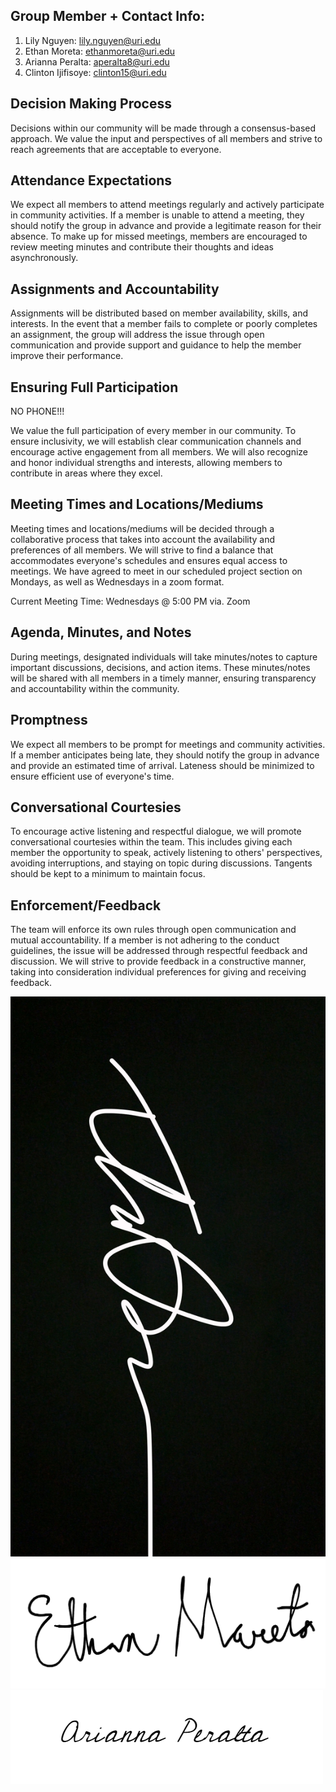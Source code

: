 ## Group Member + Contact Info:

1. Lily Nguyen: lily.nguyen@uri.edu
2. Ethan Moreta: ethanmoreta@uri.edu
3. Arianna Peralta: aperalta8@uri.edu
4. Clinton Ijifisoye: clinton15@uri.edu

## Decision Making Process

Decisions within our community will be made through a consensus-based approach. We value the input and perspectives of all members and strive to reach agreements that are acceptable to everyone.

## Attendance Expectations

We expect all members to attend meetings regularly and actively participate in community activities. If a member is unable to attend a meeting, they should notify the group in advance and provide a legitimate reason for their absence. To make up for missed meetings, members are encouraged to review meeting minutes and contribute their thoughts and ideas asynchronously.

## Assignments and Accountability

Assignments will be distributed based on member availability, skills, and interests. In the event that a member fails to complete or poorly completes an assignment, the group will address the issue through open communication and provide support and guidance to help the member improve their performance.

## Ensuring Full Participation

NO PHONE!!!

We value the full participation of every member in our community. To ensure inclusivity, we will establish clear communication channels and encourage active engagement from all members. We will also recognize and honor individual strengths and interests, allowing members to contribute in areas where they excel.

## Meeting Times and Locations/Mediums

Meeting times and locations/mediums will be decided through a collaborative process that takes into account the availability and preferences of all members. We will strive to find a balance that accommodates everyone's schedules and ensures equal access to meetings. We have agreed to meet in our scheduled project section on Mondays, as well as Wednesdays in a zoom format.

Current Meeting Time: Wednesdays @ 5:00 PM via. Zoom

## Agenda, Minutes, and Notes

During meetings, designated individuals will take minutes/notes to capture important discussions, decisions, and action items. These minutes/notes will be shared with all members in a timely manner, ensuring transparency and accountability within the community.

## Promptness

We expect all members to be prompt for meetings and community activities. If a member anticipates being late, they should notify the group in advance and provide an estimated time of arrival. Lateness should be minimized to ensure efficient use of everyone's time.

## Conversational Courtesies

To encourage active listening and respectful dialogue, we will promote conversational courtesies within the team. This includes giving each member the opportunity to speak, actively listening to others' perspectives, avoiding interruptions, and staying on topic during discussions. Tangents should be kept to a minimum to maintain focus.

## Enforcement/Feedback

The team will enforce its own rules through open communication and mutual accountability. If a member is not adhering to the conduct guidelines, the issue will be addressed through respectful feedback and discussion. We will strive to provide feedback in a constructive manner, taking into consideration individual preferences for giving and receiving feedback.

![Lily's sig](src/lily.JPG)
![Ethan's sig](src/EthansSignature.png)
![Arianna's sig](src/Ariannasignature.png)
